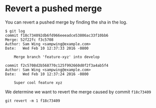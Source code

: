 # Revert a pushed merge

You can revert a pushed merge by finding the sha in the log.

```
$ git log
commit f18c734092db6fd966eeeadce53806ac33f10bb6
Merge: 52f22fc f3c5708
Author: Sam Wing <sampwing@example.com>
Date:   Wed Feb 10 12:37:33 2016 -0800

    Merge branch 'feature-xyz' into develop

commit f2c5708d2b568770c125f992660d0f2f3a4ab5f4
Author: Sam Wing <sampwing@example.com>
Date:   Wed Feb 10 12:37:24 2016 -0800

    Super cool feature xyz
```

We determine we want to revert the merge caused by commit `f18c73409`


```
git revert -m 1 f18c73409
```
